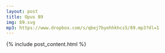 ```yaml
---
layout: post
title: Opus 89
img: 89.svg
mp3: https://www.dropbox.com/s/qbej7byohhkhcs5/89.mp3?dl=1
---
```


{% include post_content.html %}
